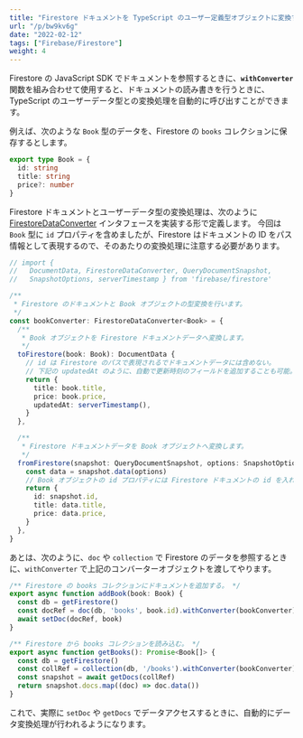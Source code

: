 ```yaml
---
title: "Firestore ドキュメントを TypeScript のユーザー定義型オブジェクトに変換する (withConverter)"
url: "/p/bw9kv6g"
date: "2022-02-12"
tags: ["Firebase/Firestore"]
weight: 4
---
```


Firestore の JavaScript SDK でドキュメントを参照するときに、__`withConverter`__ 関数を組み合わせて使用すると、ドキュメントの読み書きを行うときに、TypeScript のユーザーデータ型との変換処理を自動的に呼び出すことができます。

例えば、次のような `Book` 型のデータを、Firestore の `books` コレクションに保存するとします。

```ts
export type Book = {
  id: string
  title: string
  price?: number
}
```

Firestore ドキュメントとユーザーデータ型の変換処理は、次のように [FirestoreDataConverter](https://firebase.google.com/docs/reference/js/firestore_.firestoredataconverter) インタフェースを実装する形で定義します。
今回は `Book` 型に `id` プロパティを含めましたが、Firestore はドキュメントの ID をパス情報として表現するので、そのあたりの変換処理に注意する必要があります。

```ts
// import {
//   DocumentData, FirestoreDataConverter, QueryDocumentSnapshot,
//   SnapshotOptions, serverTimestamp } from 'firebase/firestore'

/**
 * Firestore のドキュメントと Book オブジェクトの型変換を行います。
 */
const bookConverter: FirestoreDataConverter<Book> = {
  /**
   * Book オブジェクトを Firestore ドキュメントデータへ変換します。
   */
  toFirestore(book: Book): DocumentData {
    // id は Firestore のパスで表現されるでドキュメントデータには含めない。
    // 下記の updatedAt のように、自動で更新時刻のフィールドを追加することも可能。
    return {
      title: book.title,
      price: book.price,
      updatedAt: serverTimestamp(),
    }
  },

  /**
   * Firestore ドキュメントデータを Book オブジェクトへ変換します。
   */
  fromFirestore(snapshot: QueryDocumentSnapshot, options: SnapshotOptions): Book {
    const data = snapshot.data(options)
    // Book オブジェクトの id プロパティには Firestore ドキュメントの id を入れる。
    return {
      id: snapshot.id,
      title: data.title,
      price: data.price,
    }
  },
}
```

あとは、次のように、`doc` や `collection` で Firestore のデータを参照するときに、`withConverter` で上記のコンバーターオブジェクトを渡してやります。

```ts
/** Firestore の books コレクションにドキュメントを追加する。 */
export async function addBook(book: Book) {
  const db = getFirestore()
  const docRef = doc(db, 'books', book.id).withConverter(bookConverter)
  await setDoc(docRef, book)
}

/** Firestore から books コレクションを読み込む。 */
export async function getBooks(): Promise<Book[]> {
  const db = getFirestore()
  const collRef = collection(db, '/books').withConverter(bookConverter)
  const snapshot = await getDocs(collRef)
  return snapshot.docs.map((doc) => doc.data())
}
```

これで、実際に `setDoc` や `getDocs` でデータアクセスするときに、自動的にデータ変換処理が行われるようになります。

